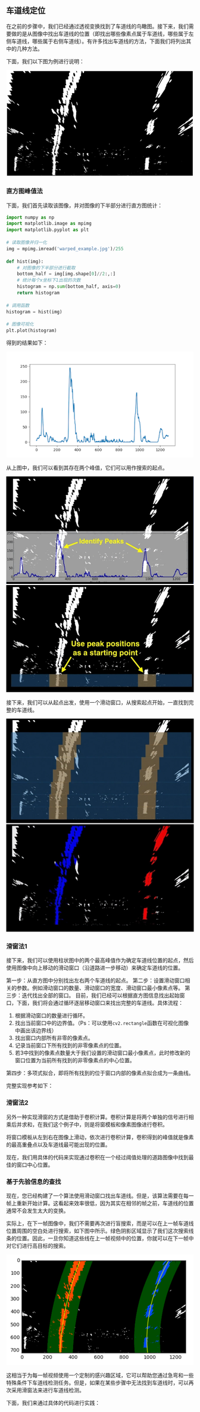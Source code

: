 ## 车道线定位

在之前的步骤中，我们已经通过透视变换找到了车道线的鸟瞰图。接下来，我们需要做的是从图像中找出车道线的位置（即找出哪些像素点属于车道线，哪些属于左侧车道线，哪些属于右侧车道线）。有许多找出车道线的方法，下面我们将列出其中的几种方法。

下面，我们以下图为例进行说明：

![](/assets/78.jpg)


### 直方图峰值法

下面，我们首先读取该图像，并对图像的下半部分进行直方图统计：

```python
import numpy as np
import matplotlib.image as mpimg
import matplotlib.pyplot as plt

# 读取图像并归一化
img = mpimg.imread('warped_example.jpg')/255

def hist(img):
    # 对图像的下半部分进行截取
    bottom_half = img[img.shape[0]//2:,:]
    # 统计每个x坐标下1出现的次数
    histogram = np.sum(bottom_half, axis=0)
    return histogram

# 调用函数
histogram = hist(img)

# 图像可视化
plt.plot(histogram)
```

得到的结果如下：

![histogram](/assets/79.jpg)

从上图中，我们可以看到其存在两个峰值，它们可以用作搜索的起点。

![](/assets/80.jpg)
![](/assets/81.jpg)

接下来，我们可以从起点出发，使用一个滑动窗口，从搜索起点开始，一直找到完整的车道线。

![](/assets/82.jpg)
![](/assets/83.jpg)


### 滑窗法1

接下来，我们可以使用柱状图中的两个最高峰值作为确定车道线位置的起点，然后使用图像中向上移动的滑动窗口（沿道路进一步移动）来确定车道线的位置。

第一步：从直方图中分别找出左右两个车道线的起点。
第二步：设置滑动窗口相关的参数。例如滑动窗口的数量、滑动窗口的宽度、滑动窗口最小像素点等。
第三步：迭代找出全部的窗口。
目前，我们已经可以根据直方图信息找出起始窗口，下面，我们将会通过循环逐层移动窗口来找出完整的车道线。具体流程：

1. 根据滑动窗口的数量进行循环。
2. 找出当前窗口中的边界值。（Ps：可以使用`cv2.rectangle`函数在可视化图像中画出该边界线）
3. 找出窗口内部所有非零的像素点。
4. 记录当前窗口下所有找到的非零像素点的位置。
5. 若3中找到的像素点数量大于我们设置的滑动窗口最小像素点，此时修改新的窗口位置为当前所有找到的非零像素点的中心位置。

第四步：多项式拟合，即将所有找到的位于窗口内部的像素点拟合成为一条曲线。

完整实现参考如下：


### 滑窗法2

另外一种实现滑窗的方式是借助于卷积计算。卷积计算是将两个单独的信号进行相乘后并求和，在我们这个例子中，则是将窗模板和像素图像进行卷积。

将窗口模板从左到右在图像上滑动，依次进行卷积计算，卷积得到的峰值就是像素的最高重叠点以及车道线最可能出现的位置。

现在，我们用具体的代码来实现通过卷积在一个经过阈值处理的道路图像中找到最佳的窗口中心位置。


### 基于先验信息的查找

现在，您已经构建了一个算法使用滑动窗口找出车道线。但是，该算法需要在每一帧上重新开始计算。这看起来效率很低，因为其实在相邻的帧之前，车道线的位置通常不会发生太大的变换。

实际上，在下一帧图像中，我们不需要再次进行盲搜索，而是可以在上一帧车道线位置周围的空白处进行搜索，如下图中所示。绿色阴影区域显示了我们这次搜索线条的位置。因此，一旦你知道这些线在上一帧视频中的位置，你就可以在下一帧中对它们进行高目标的搜索。

![](/assets/84.jpg)

这相当于为每一帧视频使用一个定制的感兴趣区域，它可以帮助您通过急弯和一些特殊条件下车道线检测任务。但是，如果在某些步骤中无法找到车道线时，可以再次采用滑窗法来进行车道线检测。

下面，我们来通过具体的代码进行实践：





